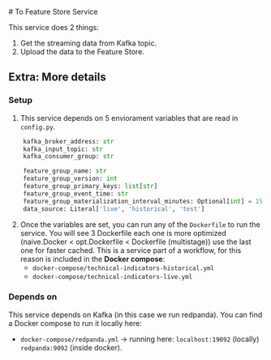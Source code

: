 # To Feature Store Service

This service does 2 things:
1. Get the streaming data from Kafka topic.
1. Upload the data to the Feature Store.

## Extra: More details

### Setup

1. This service depends on 5 enviorament variables that are read in `config.py`.

```python
    kafka_broker_address: str
    kafka_input_topic: str
    kafka_consumer_group: str

    feature_group_name: str
    feature_group_version: int
    feature_group_primary_keys: list[str]
    feature_group_event_time: str
    feature_group_materialization_interval_minutes: Optional[int] = 15
    data_source: Literal['live', 'historical', 'test']
```

2. Once the variables are set, you can run any of the `Dockerfile` to run the service. You will see 3 Dockerfile each one is more optimized (naive.Docker < opt.Dockerfile < Dockerfile (multistage)) use the last one for faster cached. This is a service part of a workflow, for this reason is included in the **Docker compose**:
    - `docker-compose/technical-indicators-historical.yml`
    - `docker-compose/technical-indicators-live.yml`

### Depends on

This service depends on Kafka (in this case we run redpanda). You can find a Docker compose to run it locally here: 
- `docker-compose/redpanda.yml` -> running here: `localhost:19092` (locally) `redpanda:9092` (inside docker).
